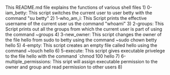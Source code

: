 This README.md file explains the functions of various shell files
	1) 0-iam_betty: This script switches the current user to user betty with the command "su betty"
	2) 1-who_am_i: This Script prints the effective username of the current user us the command "whoami"
	3) 2-groups: This Script prints out all the groups from which the current user is part of using the command ~groups
	4) 3-new_owner: This script changes the owner of the file hello from sudo to  betty using the command 	~sudo chown betty hello
	5) 4-empty: This script creates an empty file called hello using the command ~touch hello
	6) 5-execute: This script gives executable privelege to the file hello with the command `chmod 100 hello
	7) 6-multiple_permissions: This sript will assign executable permission to the owner and group and read permission to other users
	8) 

